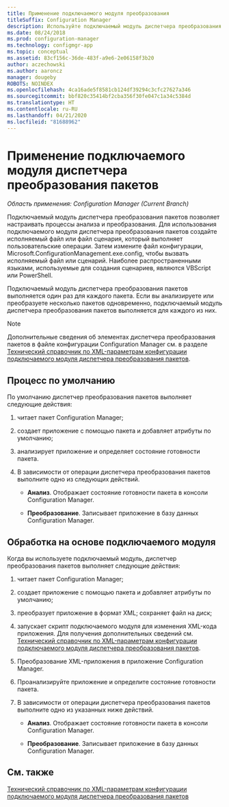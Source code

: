 ```yaml
---
title: Применение подключаемого модуля преобразования
titleSuffix: Configuration Manager
description: Используйте подключаемый модуль диспетчера преобразования пакетов, чтобы настроить процессы анализа и преобразования.
ms.date: 08/24/2018
ms.prod: configuration-manager
ms.technology: configmgr-app
ms.topic: conceptual
ms.assetid: 83cf156c-36de-483f-a9e6-2e06158f3b20
author: aczechowski
ms.author: aaroncz
manager: dougeby
ROBOTS: NOINDEX
ms.openlocfilehash: 4ca16ade5f8581cb124df39294c3cfc27627a346
ms.sourcegitcommit: bbf820c35414bf2cba356f30fe047c1a34c5384d
ms.translationtype: HT
ms.contentlocale: ru-RU
ms.lasthandoff: 04/21/2020
ms.locfileid: "81688962"
---
```

# <a name="how-to-use-the-package-conversion-manager-plug-in"></a>Применение подключаемого модуля диспетчера преобразования пакетов

*Область применения: Configuration Manager (Current Branch)*

<!--1357861-->

Подключаемый модуль диспетчера преобразования пакетов позволяет настраивать процессы анализа и преобразования. Для использования подключаемого модуля диспетчера преобразования пакетов создайте исполняемый файл или файл сценария, который выполняет пользовательские операции. Затем измените файл конфигурации, Microsoft.ConfigurationManagement.exe.config, чтобы вызвать исполняемый файл или сценарий. Наиболее распространенными языками, используемые для создания сценариев, являются VBScript или PowerShell.

Подключаемый модуль диспетчера преобразования пакетов выполняется один раз для каждого пакета. Если вы анализируете или преобразуете несколько пакетов одновременно, подключаемый модуль диспетчера преобразования пакетов выполняется для каждого из них.

> [!NOTE]  
> Дополнительные сведения об элементах диспетчера преобразования пакетов в файле конфигурации Configuration Manager см. в разделе [Технический справочник по XML-параметрам конфигурации подключаемого модуля диспетчера преобразования пакетов](plugin-config-xml.md).



## <a name="default-process"></a>Процесс по умолчанию

По умолчанию диспетчер преобразования пакетов выполняет следующие действия:

1.  читает пакет Configuration Manager;  

2.  создает приложение с помощью пакета и добавляет атрибуты по умолчанию;  

3.  анализирует приложение и определяет состояние готовности пакета.  

4.  В зависимости от операции диспетчера преобразования пакетов выполните одно из следующих действий.  

    - **Анализ**. Отображает состояние готовности пакета в консоли Configuration Manager.  

    - **Преобразование**. Записывает приложение в базу данных Configuration Manager.  


## <a name="plug-in-based-process"></a>Обработка на основе подключаемого модуля 

Когда вы используете подключаемый модуль, диспетчер преобразования пакетов выполняет следующие действия:

1.  читает пакет Configuration Manager;  

2.  создает приложение с помощью пакета и добавляет атрибуты по умолчанию;  

3.  преобразует приложение в формат XML; сохраняет файл на диск;  

4.  запускает скрипт подключаемого модуля для изменения XML-кода приложения. Для получения дополнительных сведений см. [Технический справочник по XML-параметрам конфигурации подключаемого модуля диспетчера преобразования пакетов](plugin-config-xml.md).  

5.  Преобразование XML-приложения в приложение Configuration Manager.  

6.  Проанализируйте приложение и определите состояние готовности пакета.  

7.  В зависимости от операции диспетчера преобразования пакетов выполните одно из указанных ниже действий.  

    - **Анализ**. Отображает состояние готовности пакета в консоли Configuration Manager.  

    - **Преобразование**. Записывает приложение в базу данных Configuration Manager.  



## <a name="see-also"></a>См. также

[Технический справочник по XML-параметрам конфигурации подключаемого модуля диспетчера преобразования пакетов](plugin-config-xml.md)
